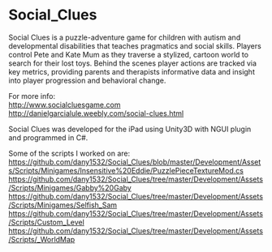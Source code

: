 # Social_Clues

Social Clues is a puzzle-adventure game for children with autism and developmental disabilities that teaches pragmatics and social skills. Players control Pete and Kate Mum as they traverse a stylized, cartoon world to search for their lost toys. Behind the scenes player actions are tracked via key metrics, providing parents and therapists informative data and insight into player progression and behavioral change.

For more info:  
http://www.socialcluesgame.com  
http://danielgarcialule.weebly.com/social-clues.html

Social Clues was developed for the iPad using Unity3D with NGUI plugin and programmed in C#. 

Some of the scripts I worked on are:
https://github.com/dany1532/Social_Clues/blob/master/Development/Assets/Scripts/Minigames/Insensitive%20Eddie/PuzzlePieceTextureMod.cs
https://github.com/dany1532/Social_Clues/tree/master/Development/Assets/Scripts/Minigames/Gabby%20Gaby
https://github.com/dany1532/Social_Clues/tree/master/Development/Assets/Scripts/Minigames/Selfish_Sam
https://github.com/dany1532/Social_Clues/tree/master/Development/Assets/Scripts/Custom_Level
https://github.com/dany1532/Social_Clues/tree/master/Development/Assets/Scripts/_WorldMap
